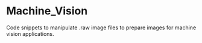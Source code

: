 # Machine_Vision
Code snippets to manipulate .raw image files to prepare images for machine vision applications. 
